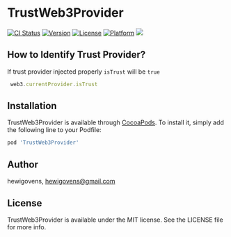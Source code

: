 # TrustWeb3Provider

[![CI Status](http://img.shields.io/travis/hewigovens/TrustWeb3Provider.svg?style=flat)](https://travis-ci.org/hewigovens/TrustWeb3Provider)
[![Version](https://img.shields.io/cocoapods/v/TrustWeb3Provider.svg?style=flat)](http://cocoapods.org/pods/TrustWeb3Provider)
[![License](https://img.shields.io/cocoapods/l/TrustWeb3Provider.svg?style=flat)](http://cocoapods.org/pods/TrustWeb3Provider)
[![Platform](https://img.shields.io/cocoapods/p/TrustWeb3Provider.svg?style=flat)](http://cocoapods.org/pods/TrustWeb3Provider)
[![](https://jitpack.io/v/TrustWallet/trust-web3-provider.svg)](https://jitpack.io/#TrustWallet/trust-web3-provider/0.1.7)

## How to Identify Trust Provider?

If trust provider injected properly `isTrust` will be `true`

```javascript
 web3.currentProvider.isTrust
```

## Installation

TrustWeb3Provider is available through [CocoaPods](http://cocoapods.org). To install
it, simply add the following line to your Podfile:

```ruby
pod 'TrustWeb3Provider'
```

## Author

hewigovens, hewigovens@gmail.com

## License

TrustWeb3Provider is available under the MIT license. See the LICENSE file for more info.
